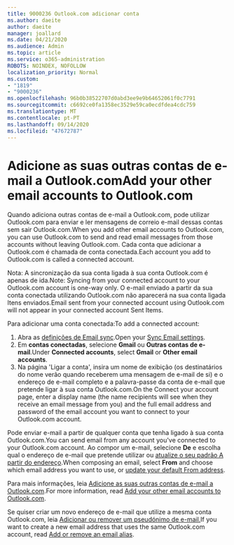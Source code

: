 ```yaml
---
title: 9000236 Outlook.com adicionar conta
ms.author: daeite
author: daeite
manager: joallard
ms.date: 04/21/2020
ms.audience: Admin
ms.topic: article
ms.service: o365-administration
ROBOTS: NOINDEX, NOFOLLOW
localization_priority: Normal
ms.custom:
- "1819"
- "9000236"
ms.openlocfilehash: 96b0b38522707d0abd3ee9e9b64652061f0c7791
ms.sourcegitcommit: c6692ce0fa1358ec3529e59ca0ecdfdea4cdc759
ms.translationtype: MT
ms.contentlocale: pt-PT
ms.lasthandoff: 09/14/2020
ms.locfileid: "47672787"
---
```

# <a name="add-your-other-email-accounts-to-outlookcom"></a><span data-ttu-id="4553f-102">Adicione as suas outras contas de e-mail a Outlook.com</span><span class="sxs-lookup"><span data-stu-id="4553f-102">Add your other email accounts to Outlook.com</span></span>

<span data-ttu-id="4553f-103">Quando adiciona outras contas de e-mail a Outlook.com, pode utilizar Outlook.com para enviar e ler mensagens de correio e-mail dessas contas sem sair Outlook.com.</span><span class="sxs-lookup"><span data-stu-id="4553f-103">When you add other email accounts to Outlook.com, you can use Outlook.com to send and read email messages from those accounts without leaving Outlook.com.</span></span> <span data-ttu-id="4553f-104">Cada conta que adicionar a Outlook.com é chamada de conta conectada.</span><span class="sxs-lookup"><span data-stu-id="4553f-104">Each account you add to Outlook.com is called a connected account.</span></span>

<span data-ttu-id="4553f-105">Nota: A sincronização da sua conta ligada à sua conta Outlook.com é apenas de ida.</span><span class="sxs-lookup"><span data-stu-id="4553f-105">Note: Syncing from your connected account to your Outlook.com account is one-way only.</span></span> <span data-ttu-id="4553f-106">O e-mail enviado a partir da sua conta conectada utilizando Outlook.com não aparecerá na sua conta ligada Itens enviados.</span><span class="sxs-lookup"><span data-stu-id="4553f-106">Email sent from your connected account using Outlook.com will not appear in your connected account Sent Items.</span></span>

<span data-ttu-id="4553f-107">Para adicionar uma conta conectada:</span><span class="sxs-lookup"><span data-stu-id="4553f-107">To add a connected account:</span></span>

1. <span data-ttu-id="4553f-108">Abra as [definições de Email sync](https://go.microsoft.com/fwlink/?linkid=875264).</span><span class="sxs-lookup"><span data-stu-id="4553f-108">Open your [Sync Email settings](https://go.microsoft.com/fwlink/?linkid=875264).</span></span>
2. <span data-ttu-id="4553f-109">Em **contas conectadas**, selecione **Gmail** ou **Outras contas de e-mail**.</span><span class="sxs-lookup"><span data-stu-id="4553f-109">Under **Connected accounts**, select **Gmail** or **Other email accounts**.</span></span>
3. <span data-ttu-id="4553f-110">Na página 'Ligar a conta', insira um nome de exibição (os destinatários do nome verão quando receberem uma mensagem de e-mail de si) e o endereço de e-mail completo e a palavra-passe da conta de e-mail que pretende ligar à sua conta Outlook.com.</span><span class="sxs-lookup"><span data-stu-id="4553f-110">On the Connect your account page, enter a display name (the name recipients will see when they receive an email message from you) and the full email address and password of the email account you want to connect to your Outlook.com account.</span></span>

<span data-ttu-id="4553f-111">Pode enviar e-mail a partir de qualquer conta que tenha ligado à sua conta Outlook.com.</span><span class="sxs-lookup"><span data-stu-id="4553f-111">You can send email from any account you've connected to your Outlook.com account.</span></span> <span data-ttu-id="4553f-112">Ao compor um e-mail, selecione **De** e escolha qual o endereço de e-mail que pretende utilizar ou [atualize o seu padrão A partir do endereço](https://go.microsoft.com/fwlink/?linkid=875264).</span><span class="sxs-lookup"><span data-stu-id="4553f-112">When composing an email, select **From** and choose which email address you want to use, or [update your default From address](https://go.microsoft.com/fwlink/?linkid=875264).</span></span>

<span data-ttu-id="4553f-113">Para mais informações, leia [Adicione as suas outras contas de e-mail a Outlook.com](https://support.office.com/article/c5224df4-5885-4e79-91ba-523aa743f0ba?wt.mc_id=Office_Outlook_com_Alchemy).</span><span class="sxs-lookup"><span data-stu-id="4553f-113">For more information, read [Add your other email accounts to Outlook.com](https://support.office.com/article/c5224df4-5885-4e79-91ba-523aa743f0ba?wt.mc_id=Office_Outlook_com_Alchemy).</span></span>

<span data-ttu-id="4553f-114">Se quiser criar um novo endereço de e-mail que utilize a mesma conta Outlook.com, leia [Adicionar ou remover um pseudónimo de e-mail.](https://support.office.com/article/459b1989-356d-40fa-a689-8f285b13f1f2?wt.mc_id=Office_Outlook_com_Alchemy)</span><span class="sxs-lookup"><span data-stu-id="4553f-114">If you want to create a new email address that uses the same Outlook.com account, read [Add or remove an email alias](https://support.office.com/article/459b1989-356d-40fa-a689-8f285b13f1f2?wt.mc_id=Office_Outlook_com_Alchemy).</span></span>